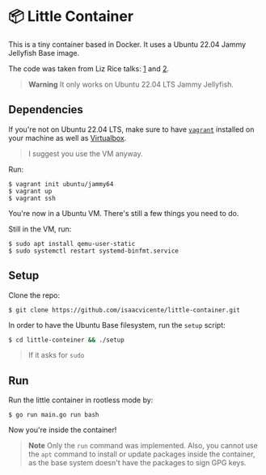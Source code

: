 # 📦 Little Container

This is a tiny container based in Docker. It uses a Ubuntu 22.04 Jammy Jellyfish
Base image.

The code was taken from Liz Rice talks: [1](https://youtu.be/oSlheqvaRso) and
[2](https://youtu.be/jeTKgAEyhsA).

> **Warning**
> It only works on Ubuntu 22.04 LTS Jammy Jellyfish.

## Dependencies

If you're not on Ubuntu 22.04 LTS, make sure to have [`vagrant`](https://github.com/hashicorp/vagrant)
installed on your machine as well as [Virtualbox](https://www.virtualbox.org/).

> I suggest you use the VM anyway.

Run:
```
$ vagrant init ubuntu/jammy64
$ vagrant up
$ vagrant ssh
```

You're now in a Ubuntu VM. There's still a few things you need to do.

Still in the VM, run:

```
$ sudo apt install qemu-user-static
$ sudo systemctl restart systemd-binfmt.service
```

## Setup

Clone the repo:

```
$ git clone https://github.com/isaacvicente/little-container.git
```

In order to have the Ubuntu Base filesystem, run the `setup` script:

```bash
$ cd little-conteiner && ./setup
```

> If it asks for `sudo`

## Run

Run the little container in rootless mode by:

```
$ go run main.go run bash
```

Now you're inside the container!

> **Note**
> Only the `run` command was implemented.
> Also, you cannot use the `apt` command to install or
> update packages inside the container, as the base
> system doesn't have the packages to sign GPG keys.
